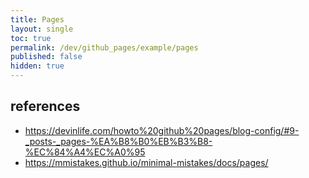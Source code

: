 ```yaml
---
title: Pages
layout: single
toc: true
permalink: /dev/github_pages/example/pages
published: false
hidden: true
---
```


## references

- <https://devinlife.com/howto%20github%20pages/blog-config/#9-_posts-_pages-%EA%B8%B0%EB%B3%B8-%EC%84%A4%EC%A0%95>
- <https://mmistakes.github.io/minimal-mistakes/docs/pages/>
